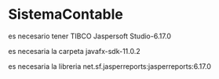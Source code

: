 # SistemaContable
 es necesario tener TIBCO Jaspersoft Studio-6.17.0
 
 
 
 
 es necesaria la carpeta javafx-sdk-11.0.2
 
 
 
 
 es necesaria la libreria net.sf.jasperreports:jasperreports:6.17.0
